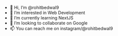 - 👋 Hi, I’m @rohitbedwal9
- 👀 I’m interested in Web Development
- 🌱 I’m currently learning NextJS
- 💞️ I’m looking to collaborate on Google
- 📫 You can reach me on instagram/@rohitbedwal9

<!---
rohitbedwal9/rohitbedwal9 is a ✨ special ✨ repository because its `README.md` (this file) appears on your GitHub profile.
You can click the Preview link to take a look at your changes.
--->
